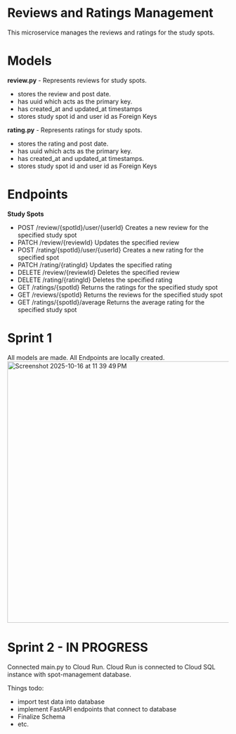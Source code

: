 # Reviews and Ratings Management
This microservice manages the reviews and ratings for the study spots.

# Models 
**review.py** - Represents reviews for study spots. 
- stores the review and post date.
- has uuid which acts as the primary key.
- has created_at and updated_at timestamps
- stores study spot id and user id as Foreign Keys

**rating.py** - Represents ratings for study spots.  
- stores the rating and post date.
- has uuid which acts as the primary key.
- has created_at and updated_at timestamps.
- stores study spot id and user id as Foreign Keys

# Endpoints 
**Study Spots**
- POST /review/{spotId}/user/{userId}  Creates a new review for the specified study spot
- PATCH /review/{reviewId}  Updates the specified review  
- POST /rating/{spotId}/user/{userId}  Creates a new rating for the specified spot
- PATCH /rating/{ratingId}  Updates the specified rating
- DELETE /review/{reviewId}  Deletes the specified review
- DELETE /rating/{ratingId}  Deletes the specified rating
- GET /ratings/{spotId}  Returns the ratings for the specified study spot
- GET /reviews/{spotId}  Returns the reviews for the specified study spot
- GET /ratings/{spotId}/average  Returns the average rating for the specified study spot

# Sprint 1
All models are made. All Endpoints are locally created. 
<img width="1215" height="595" alt="Screenshot 2025-10-16 at 11 39 49 PM" src="https://github.com/user-attachments/assets/fd57421f-e91d-4925-8f99-639638ab587e" />

# Sprint 2 - IN PROGRESS
Connected main.py to Cloud Run. Cloud Run is connected to Cloud SQL instance with spot-management database. 

Things todo: 
- import test data into database
- implement FastAPI endpoints that connect to database
- Finalize Schema
- etc.
